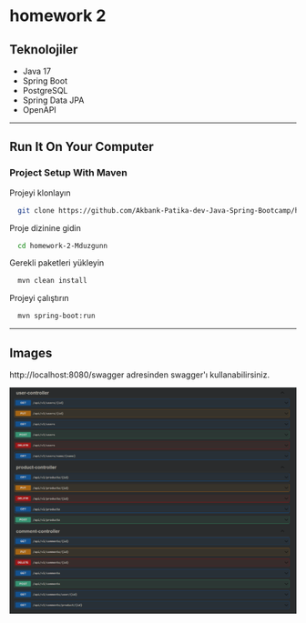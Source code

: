 # homework 2

## Teknolojiler

- Java 17
- Spring Boot
- PostgreSQL
- Spring Data JPA
- OpenAPI
---
## Run It On Your Computer

### Project Setup With Maven

Projeyi klonlayın
```bash
  git clone https://github.com/Akbank-Patika-dev-Java-Spring-Bootcamp/homework-2-Mduzgunn.git
```

Proje dizinine gidin
```bash
  cd homework-2-Mduzgunn
```

Gerekli paketleri yükleyin
```bash
  mvn clean install
```

Projeyi çalıştırın
```bash
  mvn spring-boot:run
```

---

## Images

http://localhost:8080/swagger adresinden swagger'ı kullanabilirsiniz.

![](src/main/resources/static/images/swagger.PNG "IntelliJ IDEA")
